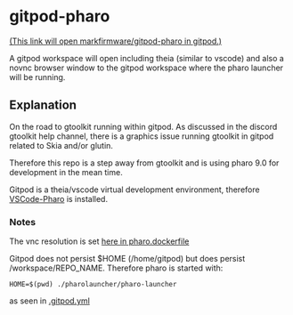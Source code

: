 # gitpod-pharo

[(This link will open markfirmware/gitpod-pharo in gitpod.)](https://gitpod.io#https://github.com/markfirmware/gitpod-pharo)

A gitpod workspace will open including theia (similar to vscode) and also a novnc browser window to
the gitpod workspace where the pharo launcher will be running.

## Explanation

On the road to gtoolkit running within gitpod. As discussed in the discord gtoolkit help channel, there
is a graphics issue running gtoolkit in gitpod related to Skia and/or glutin.

Therefore this repo is a step away from gtoolkit and is using pharo 9.0 for development in the mean time.

Gitpod is a theia/vscode virtual development environment,
therefore [VSCode-Pharo](https://badetitou.github.io/projects/VSCode-Pharo/)
is installed.


### Notes

The vnc resolution is set [here in pharo.dockerfile](https://github.com/markfirmware/gitpod-pharo/blob/62dd29866da8dd4c05597eaf3c4120772b781aae/pharo.dockerfile#L4)

Gitpod does not persist $HOME (/home/gitpod) but does persist /workspace/REPO_NAME.
Therefore pharo is started with:

    HOME=$(pwd) ./pharolauncher/pharo-launcher

as seen in [.gitpod.yml](https://github.com/markfirmware/gitpod-pharo/blob/62dd29866da8dd4c05597eaf3c4120772b781aae/.gitpod.yml#L13)